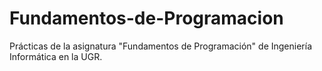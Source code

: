 # Fundamentos-de-Programacion
Prácticas de la asignatura "Fundamentos de Programación" de Ingeniería Informática en la UGR.
